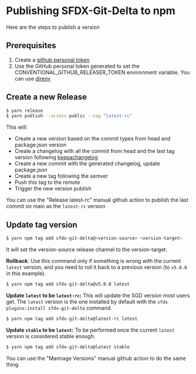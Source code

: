 # Publishing SFDX-Git-Delta to npm

Here are the steps to publish a version

## Prerequisites

1. Create a [github personal token](https://docs.github.com/en/github/authenticating-to-github/creating-a-personal-access-token)
2. Use the GitHub personal token generated to set the CONVENTIONAL_GITHUB_RELEASER_TOKEN environment variable. You can use [direnv](https://direnv.net/)

## Create a new Release

```sh
$ yarn release
$ yarn publish --access public --tag "latest-rc"
```

This will:

- Create a new version based on the commit types from head and package.json version
- Create a changelog with all the commit from head and the last tag version following [keepachangelog](https://keepachangelog.com/en/1.0.0/)
- Create a new commit with the generated changelog, update package.json
- Create a new tag following the semver
- Push this tag to the remote
- Trigger the new version publish

You can use the "Release latest-rc" manual github action to publish the last commit on main as the `latest-rc` version

## Update tag version

```sh
$ yarn npm tag add sfdx-git-delta@<version-source> <version-target> 
```

It will set the version-source release channel to the version-target.

**Rollback**: 
Use this command only if something is wrong with the current `latest` version, and you need to roll it back to a previous version (to `v5.0.0` in this example).
```sh
$ yarn npm tag add sfdx-git-delta@v5.0.0 latest
```

**Update `latest` to be `latest-rc`:**
This will update the SGD version most users get. The `latest` version is the one installed by default with the `sfdx plugins:install sfdx-git-delta` command.
```sh
$ yarn npm tag add sfdx-git-delta@latest-rc latest
```

**Update `stable` to be `latest`:**
To be performed once the current `latest` version is considered stable enough.
```sh
$ yarn npm tag add sfdx-git-delta@latest stable
```

You can use the "Mannage Versions" manual github action to do the same thing.